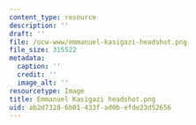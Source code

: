 ```yaml
---
content_type: resource
description: ''
draft: ''
file: /ocw-www/emmanuel-kasigazi-headshot.png
file_size: 315522
metadata:
  caption: ''
  credit: ''
  image_alt: ''
resourcetype: Image
title: Emmanuel Kasigazi headshot.png
uid: ab2d7328-6b01-433f-ad0b-efde23d52656
---
```

